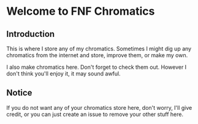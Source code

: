 # Welcome to FNF Chromatics

## Introduction

This is where I store any of my chromatics.
Sometimes I might dig up any chromatics from the internet and store, improve them, or make my own.

I also make chromatics here. Don't forget to check them out.
However I don't think you'll enjoy it, it may sound awful.

## Notice ##

If you do not want any of your chromatics store here, don't worry, I'll give credit, 
or you can just create an issue to remove your other stuff here.
